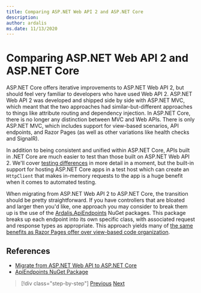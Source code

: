 ```yaml
---
title: Comparing ASP.NET Web API 2 and ASP.NET Core
description: 
author: ardalis
ms.date: 11/13/2020
---
```


# Comparing ASP.NET Web API 2 and ASP.NET Core

ASP.NET Core offers iterative improvements to ASP.NET Web API 2, but should feel very familiar to developers who have used Web API 2. ASP.NET Web API 2 was developed and shipped side by side with ASP.NET MVC, which meant that the two approaches had similar-but-different approaches to things like attribute routing and dependency injection. In ASP.NET Core, there is no longer any distinction between MVC and Web APIs. There is only ASP.NET MVC, which includes support for view-based scenarios, API endpoints, and Razor Pages (as well as other variations like health checks and SignalR).

In addition to being consistent and unified within ASP.NET Core, APIs built in .NET Core are much easier to test than those built on ASP.NET Web API 2. We'll cover [testing differences](testing-differences.md) in more detail in a moment, but the built-in support for hosting ASP.NET Core apps in a test host which can create an `HttpClient` that makes in-memory requests to the app is a huge benefit when it comes to automated testing.

When migrating from ASP.NET Web API 2 to ASP.NET Core, the transition should be pretty straightforward. If you have controllers that are bloated and larger then you'd like, one approach you may consider to break them up is the use of the [Ardalis.ApiEndpoints](https://www.nuget.org/packages/Ardalis.ApiEndpoints/) NuGet packages. This package breaks up each endpoint into its own specific class, with associated request and response types as appropriate. This approach yields many of [the same benefits as Razor Pages offer over view-based code organization](comparing-razor-pages-aspnet-mvc.md).

## References

- [Migrate from ASP.NET Web API to ASP.NET Core](https://docs.microsoft.com/aspnet/core/migration/webapi)
- [ApiEndpoints NuGet Package](https://www.nuget.org/packages/Ardalis.ApiEndpoints/)

>[!div class="step-by-step"]
>[Previous](comparing-razor-pages-aspnet-mvc.md)
>[Next](authentication-differences.md)
